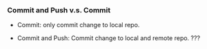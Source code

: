 ### Commit and Push v.s. Commit

* Commit: only commit change to local repo.


* Commit and Push: Commit change to local and remote repo. ???